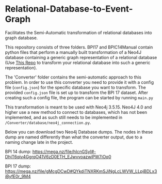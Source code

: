 # Relational-Database-to-Event-Graph
Facilitates the Semi-Automatic transformation of relational databases into graph database.


This repository consists of three folders. BPI17 and BPIC14Manual contain python files that perform a manually built transformation of a Neo4J database containing a generic graph representation of a relational database (Use [This Repo](https://github.com/jamiro24/R2PG-DM) to transform your relational database into such a generic representation). 


The 'Converter' folder contains the semi-automatic approach to this problem. In order to use this converter you need to provide it with a config file (`config.json`) for the specific database you want to transform. The provided `config.json` file is set up to transform the BPI 17 dataset. After creating such a config file, the program can be started by running `main.py`

This transformation is meant to be used with Neo4j 3.5.15. Neo4J 4.0 and higher use a new method to connect to databases, which has not been implemented, and as such still needs to be implemented in `/Converter/database/neo4j_connection.py`.


Below you can download two Neo4j Database dumps. The nodes in these dump are named differently than what the converter output, due to a naming change late in the project.

BPI 14 dump: https://mega.nz/file/hIcnGSyI#-DhjT6qiv4GgrqO41V6zD0ETH_EJwvvoazwiPW7iOq0

BPI 17 dump: https://mega.nz/file/gMcgDCwD#QYkdiTNXRKmSJiNgLcLWVW_LLpjBDLx3iByfE0r_9M4
